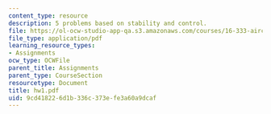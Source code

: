 ```yaml
---
content_type: resource
description: 5 problems based on stability and control.
file: https://ol-ocw-studio-app-qa.s3.amazonaws.com/courses/16-333-aircraft-stability-and-control-fall-2004/9cd418226d1b336c373efe3a60a9dcaf_hw1.pdf
file_type: application/pdf
learning_resource_types:
- Assignments
ocw_type: OCWFile
parent_title: Assignments
parent_type: CourseSection
resourcetype: Document
title: hw1.pdf
uid: 9cd41822-6d1b-336c-373e-fe3a60a9dcaf
---
```

